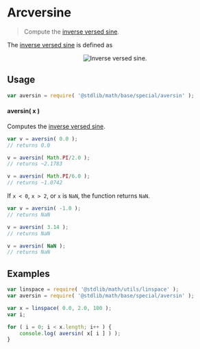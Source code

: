 # Arcversine

> Compute the [inverse versed sine][inverse-versed-sine].

<section class="intro">

The [inverse versed sine][inverse-versed-sine] is defined as

<!-- <equation class="equation" label="eq:arcversine" align="center" raw="\operatorname{aversin}(\theta) = \arccos(1-\theta)" alt="Inverse versed sine."> -->

<div class="equation" align="center" data-raw-text="\operatorname{aversin}(\theta) = \arccos(1-\theta)" data-equation="eq:arcversine">
    <img src="https://cdn.rawgit.com/stdlib-js/stdlib/6c7e930588674097b03b3201c5d368532bba6c67/lib/node_modules/@stdlib/math/base/special/aversin/docs/img/equation_arcversine.svg" alt="Inverse versed sine.">
    <br>
</div>

<!-- </equation> -->

</section>

<!-- /.intro -->

<section class="usage">

## Usage

```javascript
var aversin = require( '@stdlib/math/base/special/aversin' );
```

#### aversin( x )

Computes the [inverse versed sine][inverse-versed-sine].

```javascript
var v = aversin( 0.0 );
// returns 0.0

v = aversin( Math.PI/2.0 );
// returns ~2.1783

v = aversin( Math.PI/6.0 );
// returns ~1.0742
```

If `x < 0`, `x > 2`, or `x` is `NaN`, the function returns `NaN`.

```javascript
var v = aversin( -1.0 );
// returns NaN

v = aversin( 3.14 );
// returns NaN

v = aversin( NaN );
// returns NaN
```

</section>

<!-- /.usage -->

<section class="examples">

## Examples

<!-- eslint no-undef: "error" -->

```javascript
var linspace = require( '@stdlib/math/utils/linspace' );
var aversin = require( '@stdlib/math/base/special/aversin' );

var x = linspace( 0.0, 2.0, 100 );
var i;

for ( i = 0; i < x.length; i++ ) {
    console.log( aversin( x[ i ] ) );
}
```

</section>

<!-- /.examples -->

<section class="links">

[inverse-versed-sine]: https://en.wikipedia.org/wiki/Versine

</section>

<!-- /.links -->
